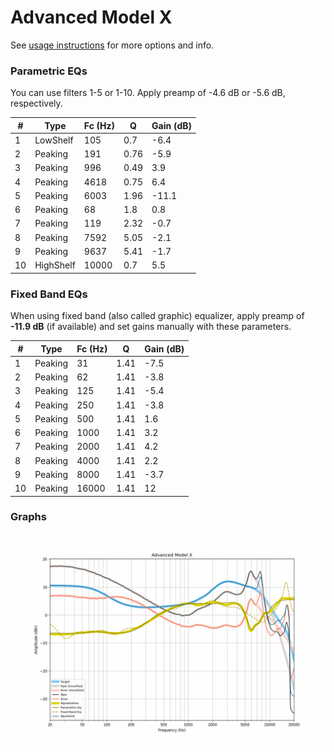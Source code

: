 # Advanced Model X
See [usage instructions](https://github.com/jaakkopasanen/AutoEq#usage) for more options and info.

### Parametric EQs
You can use filters 1-5 or 1-10. Apply preamp of -4.6 dB or -5.6 dB, respectively.

|   # | Type      |   Fc (Hz) |    Q |   Gain (dB) |
|-----|-----------|-----------|------|-------------|
|   1 | LowShelf  |       105 | 0.7  |        -6.4 |
|   2 | Peaking   |       191 | 0.76 |        -5.9 |
|   3 | Peaking   |       996 | 0.49 |         3.9 |
|   4 | Peaking   |      4618 | 0.75 |         6.4 |
|   5 | Peaking   |      6003 | 1.96 |       -11.1 |
|   6 | Peaking   |        68 | 1.8  |         0.8 |
|   7 | Peaking   |       119 | 2.32 |        -0.7 |
|   8 | Peaking   |      7592 | 5.05 |        -2.1 |
|   9 | Peaking   |      9637 | 5.41 |        -1.7 |
|  10 | HighShelf |     10000 | 0.7  |         5.5 |

### Fixed Band EQs
When using fixed band (also called graphic) equalizer, apply preamp of **-11.9 dB** (if available) and set gains manually with these parameters.

|   # | Type    |   Fc (Hz) |    Q |   Gain (dB) |
|-----|---------|-----------|------|-------------|
|   1 | Peaking |        31 | 1.41 |        -7.5 |
|   2 | Peaking |        62 | 1.41 |        -3.8 |
|   3 | Peaking |       125 | 1.41 |        -5.4 |
|   4 | Peaking |       250 | 1.41 |        -3.8 |
|   5 | Peaking |       500 | 1.41 |         1.6 |
|   6 | Peaking |      1000 | 1.41 |         3.2 |
|   7 | Peaking |      2000 | 1.41 |         4.2 |
|   8 | Peaking |      4000 | 1.41 |         2.2 |
|   9 | Peaking |      8000 | 1.41 |        -3.7 |
|  10 | Peaking |     16000 | 1.41 |        12   |

### Graphs
![](./Advanced%20Model%20X.png)
